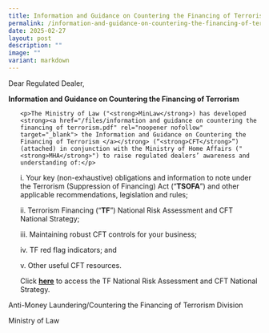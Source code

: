 ```yaml
---
title: Information and Guidance on Countering the Financing of Terrorism
permalink: /information-and-guidance-on-countering-the-financing-of-terrorism/
date: 2025-02-27
layout: post
description: ""
image: ""
variant: markdown
---
```

<p>Dear Regulated Dealer,</p>
<p><strong>Information and Guidance on Countering the Financing of Terrorism</strong>
</p>
<p></p>
<ol data-tight="true" class="tight">

	<p>The Ministry of Law ("<strong>MinLaw</strong>) has developed <strong><a href="/files/information and guidance on countering the financing of terrorism.pdf" rel="noopener nofollow" target="_blank"> the Information and Guidance on Countering the Financing of Terrorism </a></strong> (“<strong>CFT</strong>”) (attached) in conjunction with the Ministry of Home Affairs ("<strong>MHA</strong>") to raise regulated dealers’ awareness and understanding of:</p>
<p></p>
<p>i. Your key (non-exhaustive) obligations and information to note under
the Terrorism (Suppression of Financing) Act (“<strong>TSOFA</strong>”)
and other applicable recommendations, legislation and rules;</p>
<p>ii. Terrorism Financing (“<strong>TF</strong>”) National Risk Assessment
and CFT National Strategy;</p>
<p>iii. Maintaining robust CFT controls for your business;</p>
<p>iv. TF red flag indicators; and</p>
<p>v. Other useful CFT resources.</p>
<p></p>

<p>Click <strong><a href="/files/information and guidance on countering the financing of terrorism.pdf" rel="noopener nofollow" target="_blank">here</a></strong> to
access the TF National Risk Assessment and CFT National Strategy.</p>
</ol>
<p>Anti-Money Laundering/Countering the Financing of Terrorism Division</p>
Ministry of Law